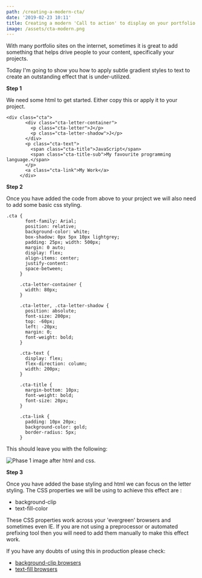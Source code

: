 ```yaml
---
path: /creating-a-modern-cta/
date: '2019-02-23 10:11'
title: Creating a modern 'Call to action' to display on your portfolio site
image: /assets/cta-modern.png
---
```

With many portfolio sites on the internet, sometimes it is great to add something that helps drive people to your content, specifically your projects.

Today I'm going to show you how to apply subtle gradient styles to text to create an outstanding effect that is under-utilized.

**Step 1**

We need some html to get started. Either copy this or apply it to your project.

```
<div class="cta">
       <div class="cta-letter-container">
         <p class="cta-letter">J</p>
         <p class="cta-letter-shadow">J</p>
       </div>
       <p class="cta-text">
         <span class="cta-title">JavaScript</span>
         <span class="cta-title-sub">My favourite programming language.</span>
       </p>
       <a class="cta-link">My Work</a>
     </div>
```

**Step 2**

Once you have added the code from above to your project we will also need to add some basic css styling.

```
.cta { 
       font-family: Arial; 
       position: relative; 
       background-color: white; 
       box-shadow: 0px 5px 10px lightgrey; 
       padding: 25px; width: 500px; 
       margin: 0 auto; 
       display: flex; 
       align-items: center; 
       justify-content: 
       space-between;
     } 

     .cta-letter-container {
       width: 80px;
     } 

     .cta-letter, .cta-letter-shadow { 
       position: absolute; 
       font-size: 200px; 
       top: -60px; 
       left: -20px; 
       margin: 0; 
       font-weight: bold; 
     } 

     .cta-text { 
       display: flex; 
       flex-direction: column; 
       width: 200px;
     }

     .cta-title {
       margin-bottom: 10px; 
       font-weight: bold; 
       font-size: 20px; 
     } 

     .cta-link { 
       padding: 10px 20px; 
       background-color: gold; 
       border-radius: 5px; 
     }
```

This should leave you with the following: 

![Phase 1 image after html and css.](/assets/letter-phase-1.png "Phase 1 image")

**Step 3**

Once you have added the base styling and html we can focus on the letter styling. The CSS properties we will be using to achieve this effect are : 

* background-clip
* text-fill-color

These CSS properties work across your 'evergreen' browsers and sometimes even IE. If you are not using a preprocessor or automated prefixing tool then you will need to add them manually to make this effect work.

If you have any doubts of using this in production please check: 

* [background-clip browsers](https://caniuse.com/#search=background-clip)
* [text-fill browsers](https://caniuse.com/#search=text-fill)
